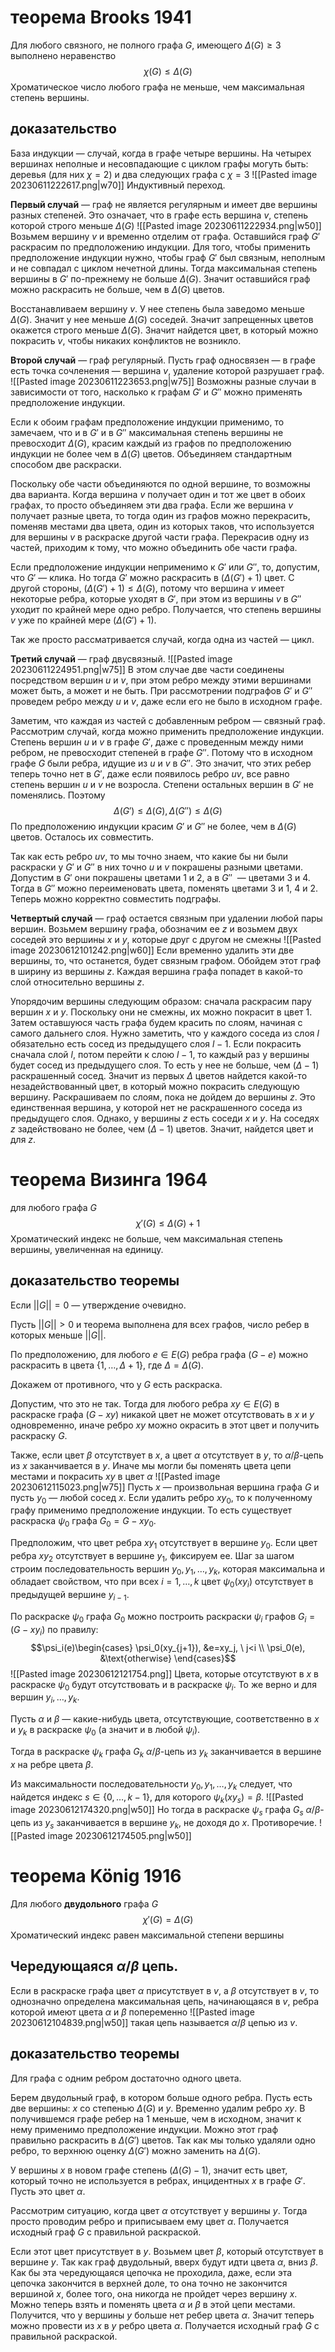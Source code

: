 # теорема Brooks 1941

Для любого связного, не полного графа $G$, имеющего $\Delta(G)\ge 3$ выполнено неравенство
$$\chi(G)\le\Delta(G)$$
Хроматическое число любого графа не меньше, чем максимальная степень вершины.

## доказательство

База индукции — случай, когда в графе четыре вершины. На четырех вершинах неполные и несовпадающие с циклом графы могуть быть: деревья (для них $\chi=2$) и два следующих графа c $\chi=3$
![[Pasted image 20230611222617.png|w70]]
Индуктивный переход. 

**Первый случай** — граф не является регулярным и имеет две вершины разных степеней. Это означает, что в графе есть вершина $v$, степень которой строго меньше $\Delta(G)$
![[Pasted image 20230611222934.png|w50]]
Возьмем вершину $v$ и временно отделим от графа. Оставшийся граф $G'$ раскрасим по предположению индукции. Для того, чтобы применить предположение индукции нужно, чтобы граф $G'$ был связным, неполным и не совпадал с циклом нечетной длины. Тогда максимальная степень вершины в $G'$ по-прежнему не больше $\Delta(G)$. Значит оставшийся граф можно раскрасить не больше, чем в $\Delta(G)$ цветов. 

Восстанавливаем вершину $v$. У нее степень была заведомо меньше $\Delta(G)$. Значит у нее меньше $\Delta(G)$ соседей. Значит запрещенных цветов окажется строго меньше $\Delta(G)$. Значит найдется цвет, в который можно покрасить $v$, чтобы никаких конфликтов не возникло.

**Второй случай** — граф регулярный. 
Пусть граф односвязен — в графе есть точка сочленения — вершина $v$, удаление которой разрушает граф.
![[Pasted image 20230611223653.png|w75]]
Возможны разные случаи в зависимости от того, насколько к графам $G'$ и $G''$ можно применять предположение индукции.

Если к обоим графам предположение индукции применимо, то замечаем, что и в $G'$ и в $G''$ максимальная степень вершины не превосходит $\Delta(G)$, красим каждый из графов по предположению индукции не более чем в $\Delta(G)$ цветов. Объединяем стандартным способом две раскраски. 

Поскольку обе части объединяются по одной вершине, то возможны два варианта. Когда вершина $v$ получает один и тот же цвет в обоих графах, то просто объединяем эти два графа. Если же вершина $v$ получает разные цвета, то тогда один из графов можно перекрасить, поменяв местами два цвета, один из которых таков, что используется для вершины $v$ в раскраске другой части графа. Перекрасив одну из частей, приходим к тому, что можно объединить обе части графа.

Если предположение индукции неприменимо к $G'$ или $G''$, то, допустим, что $G'$ — клика. Но тогда $G'$ можно раскрасить в $(\Delta(G')+1)$ цвет. С другой стороны, $(\Delta(G')+1)\le\Delta(G)$, потому что вершина $v$ имеет некоторые ребра, которые уходят в $G'$, при этом из вершины $v$ в $G''$ уходит по крайней мере одно ребро. Получается, что степень вершины $v$ уже по крайней мере $(\Delta(G')+1)$.

Так же просто рассматривается случай, когда одна из частей — цикл.

**Третий случай** — граф двусвязный.
![[Pasted image 20230611224951.png|w75]]
В этом случае две части соединены посредством вершин $u$ и $v$, при этом ребро между этими вершинами может быть, а может и не быть. При рассмотрении подграфов $G'$ и $G''$ проведем ребро между $u$ и $v$, даже если его не было в исходном графе.

Заметим, что каждая из частей с добавленным ребром — связный граф. Рассмотрим случай, когда можно применить предположение индукции. Степень вершин $u$ и $v$ в графе $G'$, даже с проведенным между ними ребром, не превосходит степеней в графе $G''$. Потому что в исходном графе $G$ были ребра, идущие из $u$ и $v$ в $G''$. Это значит, что этих ребер теперь точно нет в $G'$, даже если появилось ребро $uv$, все равно степень вершин $u$ и $v$ не возросла. Степени остальных вершин в $G'$ не поменялись. Поэтому
$$\Delta(G')\le\Delta(G),\Delta(G'')\le\Delta(G)$$
По предположению индукции красим $G'$ и $G''$ не более, чем в $\Delta(G)$ цветов. Осталось их совместить. 

Так как есть ребро $uv$, то мы точно знаем, что какие бы ни были раскраски у $G'$ и $G''$ в них точно $u$ и $v$ покрашены разными цветами. Допустим в $G'$ они покрашены цветами 1 и 2, а в $G''$  — цветами 3 и 4. Тогда в $G''$ можно переименовать цвета, поменять цветами 3 и 1, 4 и 2. Теперь можно корректно совместить подграфы.

**Четвертый случай** — граф остается связным при удалении любой пары вершин.
Возьмем вершину графа, обозначим ее $z$ и возьмем двух соседей это вершины $x$ и $y$, которые друг с другом не смежны
![[Pasted image 20230612101242.png|w60]]
Если временно удалить эти две вершины, то, что останется, будет связным графом. Обойдем этот граф в ширину из вершины $z$. Каждая вершина графа попадет в какой-то слой относительно вершины $z$.

Упорядочим вершины следующим образом: сначала раскрасим пару вершин $x$ и $y$. Поскольку они не смежны, их можно покрасит в цвет 1. Затем оставшуюся часть графа будем красить по слоям, начиная с самого дальнего слоя. Нужно заметить, что у каждого соседа из слоя $l$ обязательно есть сосед из предыдущего слоя $l-1$. Если покрасить сначала слой $l$, потом перейти к слою $l-1$, то каждый раз у вершины будет сосед из предыдущего слоя. То есть у нее не больше, чем $(\Delta-1)$ раскрашенный сосед. Значит из первых $\Delta$ цветов найдется какой-то незадействованный цвет, в который можно покрасить следующую вершину. Раскрашиваем по слоям, пока не дойдем до вершины $z$. Это единственная вершина, у которой нет не раскрашенного соседа из предыдущего слоя. Однако, у вершины $z$ есть соседи $x$ и $y$. На соседях $z$ задействовано не более, чем $(\Delta-1)$ цветов. Значит, найдется цвет и для $z$.


 
# теорема Визинга 1964

для любого графа $G$
$$\chi'(G)\le\Delta(G)+1$$
Хроматический индекс не больше, чем максимальная степень вершины, увеличенная на единицу.

## доказательство теоремы

Если $||G||=0$ — утверждение очевидно.

Пусть $||G||>0$ и теорема выполнена для всех графов, число ребер в которых меньше $||G||$.

По предположению, для любого $e\in E(G)$  ребра графа $(G-e)$ можно раскрасить в цвета $\{1, \ldots, \Delta+1\}$, где $\Delta=\Delta(G)$.

Докажем от противного, что у $G$ есть раскраска.

Допустим, что это не так. Тогда для любого ребра $xy\in E(G)$ в раскраске графа $(G-xy)$ никакой цвет не может отсутствовать в $x$ и $y$ одновременно, иначе ребро $xy$ можно окрасить в этот цвет и получить раскраску $G$. 

Также, если цвет $\beta$ отсутствует в $x$, а цвет $\alpha$ отсутствует в $y$, то $\alpha/\beta$-цепь из $x$ заканчивается в $y$. Иначе мы могли бы поменять цвета цепи местами и покрасить $xy$ в цвет $\alpha$
![[Pasted image 20230612115023.png|w75]]
Пусть $x$ — произвольная вершина графа $G$ и пусть $y_0$ — любой сосед $x$. Если удалить ребро $xy_0$, то к полученному графу применимо предположение индукции. То есть существует раскраска $\psi_0$ графа $G_0=G-xy_0$.

Предположим, что цвет ребра $xy_1$ отсутствует в вершине $y_0$. Если цвет ребра $xy_2$ отсутствует в вершине $y_1$, фиксируем ее. Шаг за шагом строим последовательность вершин $y_0,y_1,\ldots,y_k$, которая максимальна и обладает свойством, что при всех $i=1,\ldots,k$ цвет $\psi_0(xy_i)$ отсутствует в предыдущей вершине $y_{i-1}$.

По раскраске $\psi_0$ графа $G_0$ можно построить раскраски $\psi_i$ графов $G_i=(G-xy_i)$ по правилу:
$$\psi_i(e)\begin{cases}
\psi_0(xy_{j+1}), &e=xy_j, \ j<i \\
\psi_0(e), &\text{otherwise}
\end{cases}$$
![[Pasted image 20230612121754.png]]
Цвета, которые отсутствуют в $x$ в раскраске $\psi_0$ будут отсутствовать и в раскраске $\psi_i$. То же верно и для вершин $y_i,\ldots, y_k$.

Пусть $\alpha$ и $\beta$ — какие-нибудь цвета, отсутствующие, соответственно в $x$ и $y_k$ в раскраске $\psi_0$ (а значит и в любой $\psi_i$).

Тогда в раскраске $\psi_k$ графа $G_k$ $\alpha/\beta$-цепь из $y_k$ заканчивается в вершине $x$ на ребре цвета $\beta$.

Из максимальности последовательности $y_0,y_1,\ldots,y_k$ следует, что найдется индекс $s\in\{0, \ldots, k-1\}$, для которого $\psi_k(xy_s)=\beta$.
![[Pasted image 20230612174320.png|w50]]
Но тогда в раскраске $\psi_s$ графа $G_s$ $\alpha/\beta$-цепь из $y_s$ заканчивается в вершине $y_k$, не доходя до $x$. Противоречие.
![[Pasted image 20230612174505.png|w50]]


# теорема König 1916

Для любого **двудольного** графа $G$
$$\chi'(G)=\Delta(G)$$
Хроматический индекс равен максимальной степени вершины

## Чередующаяся $\alpha/\beta$ цепь.

Если в раскраске графа цвет $\alpha$ присутствует в $v$, а $\beta$ отсутствует в $v$, то однозначно определена максимальная цепь, начинающаяся в $v$, ребра которой имеют цвета $\alpha$ и $\beta$ попеременно
![[Pasted image 20230612104839.png|w50]]
такая цепь называется $\alpha/\beta$ цепью из $v$.

## доказательство теоремы

Для графа с одним ребром достаточно одного цвета.

Берем двудольный граф, в котором больше одного ребра. Пусть есть две вершины: $x$ со степенью $\Delta(G)$ и $y$. Временно удалим ребро $xy$. В получившемся графе ребер на 1 меньше, чем в исходном, значит к нему применимо предположение индукции. Можно этот граф правильно раскрасить в $\Delta(G')$ цветов. Так как мы только удаляли одно ребро, то верхнюю оценку $\Delta(G')$ можно заменить на $\Delta(G)$.

У вершины $x$ в новом графе степень $(\Delta(G)-1)$, значит есть цвет, который точно не используется в ребрах, инцидентных $x$ в графе $G'$. Пусть это цвет $\alpha$. 

Рассмотрим ситуацию, когда цвет $\alpha$ отсутствует у вершины $y$. Тогда просто проводим ребро и приписываем ему цвет $\alpha$. Получается исходный граф $G$ с правильной раскраской.

Если этот цвет присутствует в $y$. Возьмем цвет $\beta$, который отсутствует в вершине $y$. Так как граф двудольный, вверх будут идти цвета $\alpha$, вниз $\beta$. Как бы эта чередующаяся цепочка не проходила, даже, если эта цепочка закончится в верхней доле, то она точно не закончится вершиной $x$, более того, она никогда не пройдет через вершину $x$. Можно теперь взять и поменять цвета $\alpha$ и $\beta$ в этой цепи местами. Получится, что у вершины $y$ больше нет ребер цвета $\alpha$. Значит теперь можно провести из $x$ в $y$ ребро цвета $\alpha$. Получается исходный граф $G$ с правильной раскраской.